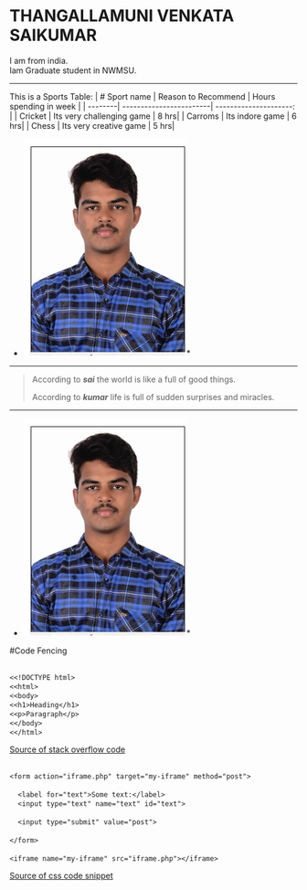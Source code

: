 # THANGALLAMUNI VENKATA SAIKUMAR

I am from india.<br> Iam Graduate student in NWMSU.



*********************************
This is a Sports Table:
| # Sport name | Reason to Recommend | Hours spending in week |
| --------| ------------------------| ---------------------: |
| Cricket | Its very challenging game | 8 hrs|
| Carroms |      Its indore game      | 6 hrs|
| Chess   | Its very creative game    | 5 hrs|



* ![MyImage](https://github.com/sai9021/my2-thangallamunivenkata/blob/2cfda607d18c46a5f25e93c95c1d14a9d268f64f/sai.png.png?raw=true)*







*********************************
> According to ***sai*** the world is like a full of good things.
>
>According to ***kumar*** life is full of sudden surprises and miracles.

*********************************

* ![MyImage](sai.png.png)*



#Code Fencing

>
```

<<!DOCTYPE html>
<<html>
<<body>
<<h1>Heading</h1>
<<p>Paragraph</p>
<</body>
<</html>

```
>

[Source of stack overflow code](https://stackoverflow.com/questions/26809389/coding-a-simple-website-example-in-html)

```

<form action="iframe.php" target="my-iframe" method="post">
			
  <label for="text">Some text:</label>
  <input type="text" name="text" id="text">
			
  <input type="submit" value="post">
			
</form>
		
<iframe name="my-iframe" src="iframe.php"></iframe>

```
[Source of css code snippet](https://css-tricks.com/snippets/html/post-data-to-an-iframe/)













